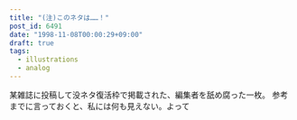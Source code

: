 ```yaml
---
title: "(注)このネタは……！"
post_id: 6491
date: "1998-11-08T00:00:29+09:00"
draft: true
tags:
  - illustrations
  - analog
---
```



某雑誌に投稿して没ネタ復活枠で掲載された、編集者を舐め腐った一枚。  参考までに言っておくと、私には何も見えない。よって
